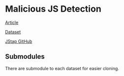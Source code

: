 # Malicious JS Detection

[Article](https://swag.cispa.saarland/papers/fass2019jstap.pdf)

[Dataset](https://github.com/geeksonsecurity/js-malicious-dataset)

[JStap GitHub](https://github.com/Aurore54F/JStap)

## Submodules
There are submodule to each dataset for easier cloning.